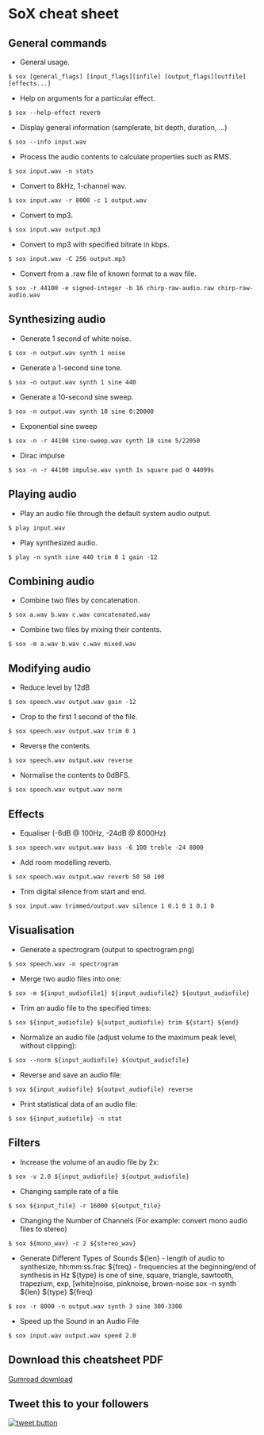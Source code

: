 # SoX cheat sheet

## General commands

- General usage.

```shell
$ sox [general_flags] [input_flags][infile] [output_flags][outfile] [effects...]
```

- Help on arguments for a particular effect.

```shell
$ sox --help-effect reverb
```
- Display general information (samplerate, bit depth, duration, ...)

```shell
$ sox --info input.wav
```

- Process the audio contents to calculate properties such as RMS.

```shell
$ sox input.wav -n stats
```

- Convert to 8kHz, 1-channel wav.

```shell
$ sox input.wav -r 8000 -c 1 output.wav
```

- Convert to mp3.

```shell
$ sox input.wav output.mp3
```

- Convert to mp3 with specified bitrate in kbps.

```shell
$ sox input.wav -C 256 output.mp3
```

- Convert from a .raw file of known format to a wav file.

```shell
$ sox -r 44100 -e signed-integer -b 16 chirp-raw-audio.raw chirp-raw-audio.wav
```

## Synthesizing audio

- Generate 1 second of white noise.

```shell
$ sox -n output.wav synth 1 noise
```

- Generate a 1-second sine tone.

```shell
$ sox -n output.wav synth 1 sine 440
```

- Generate a 10-second sine sweep.

```shell
$ sox -n output.wav synth 10 sine 0:20000
```

- Exponential sine sweep

```shell
$ sox -n -r 44100 sine-sweep.wav synth 10 sine 5/22050
```

- Dirac impulse

```shell
$ sox -n -r 44100 impulse.wav synth 1s square pad 0 44099s
```

## Playing audio

- Play an audio file through the default system audio output.

```shell
$ play input.wav
```

- Play synthesized audio.

```shell
$ play -n synth sine 440 trim 0 1 gain -12
```

## Combining audio

- Combine two files by concatenation.

```shell
$ sox a.wav b.wav c.wav concatenated.wav
```

- Combine two files by mixing their contents.

```shell
$ sox -m a.wav b.wav c.wav mixed.wav
```

## Modifying audio

- Reduce level by 12dB

```shell
$ sox speech.wav output.wav gain -12
```

- Crop to the first 1 second of the file.

```shell
$ sox speech.wav output.wav trim 0 1
```

- Reverse the contents.

```shell
$ sox speech.wav output.wav reverse
```

- Normalise the contents to 0dBFS.

```shell
$ sox speech.wav output.wav norm
```

## Effects

- Equaliser (-6dB @ 100Hz, -24dB @ 8000Hz)

```shell
$ sox speech.wav output.wav bass -6 100 treble -24 8000
```

- Add room modelling reverb.

```shell
$ sox speech.wav output.wav reverb 50 50 100
```

- Trim digital silence from start and end.

```shell
$ sox input.wav trimmed/output.wav silence 1 0.1 0 1 0.1 0
```

## Visualisation

- Generate a spectrogram (output to spectrogram.png)

```shell
$ sox speech.wav -n spectrogram
```


- Merge two audio files into one:

```shell
$ sox -m ${input_audiofile1} ${input_audiofile2} ${output_audiofile}
```

- Trim an audio file to the specified times:

```shell
$ sox ${input_audiofile} ${output_audiofile} trim ${start} ${end}
```

- Normalize an audio file
 (adjust volume to the maximum peak level, without clipping):

```shell
$ sox --norm ${input_audiofile} ${output_audiofile}
```

- Reverse and save an audio file:

```shell
$ sox ${input_audiofile} ${output_audiofile} reverse
```

- Print statistical data of an audio file:

```shell
$ sox ${input_audiofile} -n stat
```

## Filters


- Increase the volume of an audio file by 2x:

```shell
$ sox -v 2.0 ${input_audiofile} ${output_audiofile}
```

- Changing sample rate of a file

```shell
$ sox ${input_file} -r 16000 ${output_file}
```

- Changing the Number of Channels
 (For example: convert mono audio files to stereo)

```shell
$ sox ${mono_wav} -c 2 ${stereo_wav}
```

- Generate Different Types of Sounds
 ${len} - length of audio to synthesize, hh:mm:ss.frac
 ${freq} - frequencies at the beginning/end of synthesis in Hz
 ${type} is one of sine, square, triangle, sawtooth, trapezium, exp,
   [white]noise, pinknoise, brown-noise
 sox -n synth ${len} ${type} ${freq}

```shell
$ sox -r 8000 -n output.wav synth 3 sine 300-3300
```

- Speed up the Sound in an Audio File

```shell
$ sox input.wav output.wav speed 2.0
```


## Download this cheatsheet PDF

[Gumroad download](https://girish1729.gumroad.com/l/sox-cheatsheet)

## Tweet this to your followers

<a href="https://twitter.com/intent/tweet?text=Tweet+this&url=https%3A%2F%2Fgithub.com%2Fgirish1729%2Fsox-cheatsheet&hashtags=twitter&original_referer=http%3A%2F%2Fgithub.com%2F&tw_p=tweetbutton" target="_blank">
  <img src="http://jpillora.com/github-twitter-button/img/tweet.png"
       alt="tweet button" title="Tweet this"></img>
</a>
